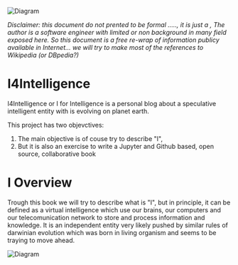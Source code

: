 ![Diagram](https://eduardopenag.github.io/I4Intelligence-I_logo.svg)

*Disclaimer: this document do not prented to be formal ....., it is just a , The author is a software engineer with limited or non background in many field exposed here. So this document is a free re-wrap of information publicy available in Internet... we will try to make most of the references to Wikipedia (or DBpedia?)*

# I4Intelligence
I4Intelligence or I for Intelligence is a personal blog about a speculative  intelligent entity with is evolving on planet earth.

This project has two objevctives:

1. The main objective is of couse try to describe "I",
2. But it is also an exercise to write a Jupyter and Github based, open source, collaborative book 

# I Overview

Trough this book we will try to describe what is "I", but in principle, it can be defined as a virtual intelligence which use our brains, our computers and our telecomunication network to store and process information and knowledge. It is an independent entity very likely pushed by similar rules of darwinian evolution which was born in living organism and seems to be traying to move ahead.

![Diagram](https://eduardopenag.github.io/I4Intelligence-I_Overview.svg)


